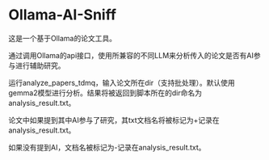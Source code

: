 # Ollama-AI-Sniff

这是一个基于Ollama的论文工具。

通过调用Ollama的api接口，使用所兼容的不同LLM来分析传入的论文是否有AI参与进行辅助研究。

运行analyze_papers_tdmq，输入论文所在dir（支持批处理）。默认使用gemma2模型进行分析。结果将被返回到脚本所在的dir命名为analysis_result.txt。

论文中如果提到其中AI参与了研究，其txt文档名将被标记为+记录在analysis_result.txt。

如果没有提到AI，文档名被标记为-记录在analysis_result.txt。

